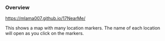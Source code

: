 ### Overview
https://mlama007.github.io/17NearMe/

This shows a map with many location markers. The name of each location will open as you click on the markers.
